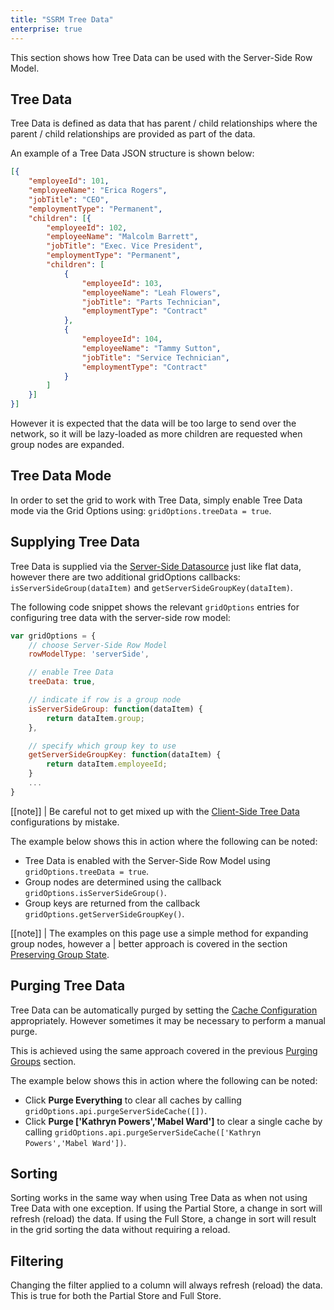 ```yaml
---
title: "SSRM Tree Data"
enterprise: true
---
```


This section shows how Tree Data can be used with the Server-Side Row Model.

## Tree Data

Tree Data is defined as data that has parent / child relationships where the parent / child relationships are provided as part of the data.

An example of a Tree Data JSON structure is shown below:

```json
[{
    "employeeId": 101,
    "employeeName": "Erica Rogers",
    "jobTitle": "CEO",
    "employmentType": "Permanent",
    "children": [{
        "employeeId": 102,
        "employeeName": "Malcolm Barrett",
        "jobTitle": "Exec. Vice President",
        "employmentType": "Permanent",
        "children": [
            {
                "employeeId": 103,
                "employeeName": "Leah Flowers",
                "jobTitle": "Parts Technician",
                "employmentType": "Contract"
            },
            {
                "employeeId": 104,
                "employeeName": "Tammy Sutton",
                "jobTitle": "Service Technician",
                "employmentType": "Contract"
            }
        ]
    }]
}]
```

However it is expected that the data will be too large to send over the network, so it will be lazy-loaded as more children are requested when group nodes are expanded.

## Tree Data Mode

In order to set the grid to work with Tree Data, simply enable Tree Data mode via the Grid Options using: `gridOptions.treeData = true`.

## Supplying Tree Data

Tree Data is supplied via the [Server-Side Datasource](../server-side-model-datasource/) just like flat data, however there are two additional gridOptions callbacks: `isServerSideGroup(dataItem)` and `getServerSideGroupKey(dataItem)`.

The following code snippet shows the relevant `gridOptions` entries for configuring tree data with the server-side row model:


```js
var gridOptions = {
    // choose Server-Side Row Model
    rowModelType: 'serverSide',

    // enable Tree Data
    treeData: true,

    // indicate if row is a group node
    isServerSideGroup: function(dataItem) {
        return dataItem.group;
    },

    // specify which group key to use
    getServerSideGroupKey: function(dataItem) {
        return dataItem.employeeId;
    }
    ...
}
```

[[note]]
| Be careful not to get mixed up with the [Client-Side Tree Data](../tree-data/) configurations by mistake.

The example below shows this in action where the following can be noted:

- Tree Data is enabled with the Server-Side Row Model using `gridOptions.treeData = true`.
- Group nodes are determined using the callback `gridOptions.isServerSideGroup()`.
- Group keys are returned from the callback `gridOptions.getServerSideGroupKey()`.

<grid-example title='Tree Data' name='tree-data' type='generated' options='{ "enterprise": true, "exampleHeight": 590, "extras": ["lodash"], "modules": ["serverside", "rowgrouping", "menu", "columnpanel"] }'></grid-example>

[[note]]
| The examples on this page use a simple method for expanding group nodes, however a 
| better approach is covered in the section [Preserving Group State](../server-side-model-grouping/#preserving-group-state).

## Purging Tree Data

Tree Data can be automatically purged by setting the [Cache Configuration](../infinite-scrolling/#more-control-via-properties-and-api) appropriately. However sometimes it may be necessary to perform a manual purge.


This is achieved using the same approach covered in the previous [Purging Groups](../server-side-model-grouping/#purging-groups) section.


The example below shows this in action where the following can be noted:

- Click **Purge Everything** to clear all caches by calling `gridOptions.api.purgeServerSideCache([])`.
- Click **Purge ['Kathryn Powers','Mabel Ward']** to clear a single cache by calling `gridOptions.api.purgeServerSideCache(['Kathryn Powers','Mabel Ward'])`.

<grid-example title='Purging Tree Data' name='purging-tree-data' type='generated' options='{ "enterprise": true, "exampleHeight": 615, "extras": ["lodash"], "modules": ["serverside", "rowgrouping", "menu", "columnpanel"] }'></grid-example>

## Sorting

Sorting works in the same way when using Tree Data as when not using Tree Data with one exception. If using the Partial Store, a change in sort will refresh (reload) the data. If using the Full Store, a change in sort will result in the grid sorting the data without requiring a reload.

## Filtering

Changing the filter applied to a column will always refresh (reload) the data. This is true for both the Partial Store and Full Store.

